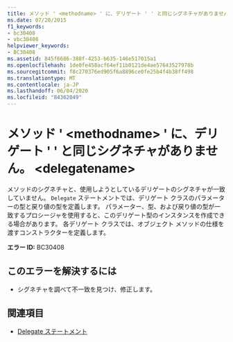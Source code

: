 ```yaml
---
title: メソッド ' <methodname> ' に、デリゲート ' ' と同じシグネチャがありません。 <delegatename>
ms.date: 07/20/2015
f1_keywords:
- bc30408
- vbc30408
helpviewer_keywords:
- BC30408
ms.assetid: 845f6686-388f-4253-b635-146e517015a1
ms.openlocfilehash: 1de0fe458acf64ef11b0121de4ae57643527978b
ms.sourcegitcommit: f8c270376ed905f6a8896ce0fe25b4f4b38ff498
ms.translationtype: MT
ms.contentlocale: ja-JP
ms.lasthandoff: 06/04/2020
ms.locfileid: "84362049"
---
```

# <a name="method-methodname-does-not-have-the-same-signature-as-delegate-delegatename"></a>メソッド ' \<methodname> ' に、デリゲート ' ' と同じシグネチャがありません。 \<delegatename>
メソッドのシグネチャと、使用しようとしているデリゲートのシグネチャが一致していません。 `Delegate` ステートメントでは、デリゲート クラスのパラメーターの型と戻り値の型を定義します。 パラメーター、型、および戻り値の型が一致するプロシージャを使用すると、このデリゲート型のインスタンスを作成できる場合があります。 各デリゲート クラスでは、オブジェクト メソッドの仕様を渡すコンストラクターを定義します。  
  
 **エラー ID:** BC30408  
  
## <a name="to-correct-this-error"></a>このエラーを解決するには  
  
- シグネチャを調べて不一致を見つけ、修正します。  
  
## <a name="see-also"></a>関連項目

- [Delegate ステートメント](../language-reference/statements/delegate-statement.md)
